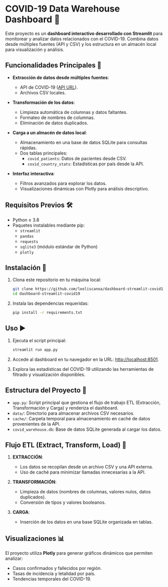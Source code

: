 # COVID-19 Data Warehouse Dashboard 🦠

Este proyecto es un **dashboard interactivo desarrollado con Streamlit** para monitorear y analizar datos relacionados con el COVID-19. Combina datos desde múltiples fuentes (API y CSV) y los estructura en un almacén local para visualización y análisis.

## Funcionalidades Principales 🚀

- **Extracción de datos desde múltiples fuentes**:
  - API de COVID-19 ([API URL](https://coronavirus.m.pipedream.net/)).
  - Archivos CSV locales.

- **Transformación de los datos**:
  - Limpieza automática de columnas y datos faltantes.
  - Formateo de nombres de columnas.
  - Eliminación de datos duplicados.

- **Carga a un almacén de datos local**:
  - Almacenamiento en una base de datos SQLite para consultas rápidas.
  - Dos tablas principales:
    - `covid_patients`: Datos de pacientes desde CSV.
    - `covid_country_stats`: Estadísticas por país desde la API.

- **Interfaz interactiva**:
  - Filtros avanzados para explorar los datos.
  - Visualizaciones dinámicas con Plotly para análisis descriptivo.

## Requisitos Previos 🛠️

- Python ≥ 3.8
- Paquetes instalables mediante pip:
  - `streamlit`
  - `pandas`
  - `requests`
  - `sqlite3` (módulo estándar de Python)
  - `plotly`

## Instalación 🔧

1. Clona este repositorio en tu máquina local:
   ```bash
   git clone https://github.com/leoliscanoa/dashboard-streamlit-covid19.git
   cd dashboard-streamlit-covid19
   ```

2. Instala las dependencias requeridas:
   ```bash
   pip install -r requirements.txt
   ```

## Uso ▶️
1. Ejecuta el script principal:
   ```bash
   streamlit run app.py
   ```

2. Accede al dashboard en tu navegador en la URL: [http://localhost:8501](http://localhost:8501).

3. Explora las estadísticas del COVID-19 utilizando las herramientas de filtrado y visualización disponibles.

## Estructura del Proyecto 📂

- `app.py`: Script principal que gestiona el flujo de trabajo ETL (Extracción, Transformación y Carga) y renderiza el dashboard.
- `data/`: Directorio para almacenar archivos CSV necesarios.
- `cache/`: Carpeta temporal para almacenamiento en caché de datos provenientes de la API.
- `covid_warehouse.db`: Base de datos SQLite generada al cargar los datos.

## Flujo ETL (Extract, Transform, Load) 🔄

1. **EXTRACCIÓN**:
   - Los datos se recopilan desde un archivo CSV y una API externa.
   - Uso de caché para minimizar llamadas innecesarias a la API.

2. **TRANSFORMACIÓN**:
   - Limpieza de datos (nombres de columnas, valores nulos, datos duplicados).
   - Conversión de tipos y valores booleanos.

3. **CARGA**:
   - Inserción de los datos en una base SQLite organizada en tablas.

## Visualizaciones 📊

El proyecto utiliza **Plotly** para generar gráficos dinámicos que permiten analizar:

- Casos confirmados y fallecidos por región.
- Tasas de incidencia y letalidad por país.
- Tendencias temporales del COVID-19.